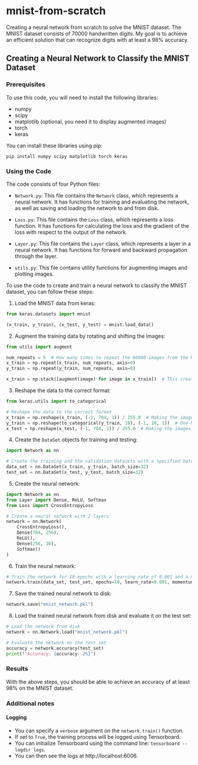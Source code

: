# mnist-from-scratch
Creating a neural network from scratch to solve the MNIST dataset. The MNIST dataset consists of 70000 handwritten digits. My goal is to achieve an efficient solution that can recognize digits with at least a 98% accuracy.

## Creating a Neural Network to Classify the MNIST Dataset

### Prerequisites

To use this code, you will need to install the following libraries:

- numpy
- scipy
- matplotlib (optional, you need it to display augmented images)
- torch
- keras

You can install these libraries using pip:

`pip install numpy scipy matplotlib torch keras`

### Using the Code

The code consists of four Python files:

- `Network.py`: This file contains the `Network` class, which represents a neural network. It has functions for training and evaluating the network, as well as saving and loading the network to and from disk.

- `Loss.py`: This file contains the `Loss` class, which represents a loss function. It has functions for calculating the loss and the gradient of the loss with respect to the output of the network.

- `Layer.py`: This file contains the `Layer` class, which represents a layer in a neural network. It has functions for forward and backward propagation through the layer.

- `utils.py`: This file contains utility functions for augmenting images and plotting images.

To use the code to create and train a neural network to classify the MNIST dataset, you can follow these steps:

1. Load the MNIST data from keras:

```python
from keras.datasets import mnist

(x_train, y_train), (x_test, y_test) = mnist.load_data()
```

2. Augment the training data by rotating and shifting the images:

```python
from utils import augment

num_repeats = 5  # How many times to repeat the 60000 images from the MNIST dataset?
x_train = np.repeat(x_train, num_repeats, axis=0)
y_train = np.repeat(y_train, num_repeats, axis=0)

x_train = np.stack([augment(image) for image in x_train])  # This creates a single array of uniquely augmented images
```

3. Reshape the data to the correct format:

```python
from keras.utils import to_categorical

# Reshape the data to the correct format
x_train = np.reshape(x_train, (-1, 784, 1)) / 255.0  # Making the images a flattened 1D array and normalizing the rgb values to range [0, 1]
y_train = np.reshape(to_categorical(y_train, 10), (-1, 10, 1))  # One-Hot encoding the labels for the images
x_test = np.reshape(x_test, (-1, 784, 1)) / 255.0  # Making the images a flattened 1D array and normalizing the rgb values
```

4. Create the `DataSet` objects for training and testing:

```python
import Network as nn

# Create the training and the validation datasets with a specified batch size
data_set = nn.DataSet(x_train, y_train, batch_size=32)
test_set = nn.DataSet(x_test, y_test, batch_size=32)
```

5. Create the neural network:

```python
import Network as nn
from Layer import Dense, ReLU, Softmax
from Loss import CrossEntropyLoss

# Create a neural network with 2 layers
network = nn.Network(
    CrossEntropyLoss(),
    Dense(784, 256),
    ReLU(),
    Dense(256, 10),
    Softmax()
)
```

6. Train the neural network:

```python
# Train the network for 10 epochs with a learning rate of 0.001 and a momentum of 0.9
network.train(data_set, test_set, epochs=10, learn_rate=0.001, momentum=0.9)
```

7. Save the trained neural network to disk:

```python
network.save("mnist_network.pkl")
```

8. Load the trained neural network from disk and evaluate it on the test set:

```python
# Load the network from disk
network = nn.Network.load("mnist_network.pkl")

# Evaluate the network on the test set
accuracy = network.accuracy(test_set)
print(f"Accuracy: {accuracy:.2%}")
```

### Results

With the above steps, you should be able to achieve an accuracy of at least 98% on the MNIST dataset.

### Additional notes

#### Logging
- You can specify a `verbose` argument on the `network.train()` function.
- If set to `True`, the training process will be logged using Tensorboard.
- You can initialize Tensorboard using the command line: `tensorboard --logdir logs`.
- You can then see the logs at http://localhost:6006.
